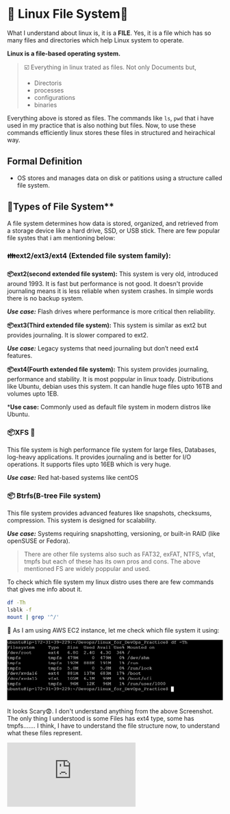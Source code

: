 # 🐧 Linux File System📂
What I understand about linux is, it is a **FILE**. Yes, it is a file which has so many files and directories which help Linux system to operate.

**Linux is a file-based operating system.**
> ☑️ Everything in linux trated as files. Not only Documents but,
> * Directoris
> * processes
> * configurations
> * binaries

Everything above is stored as files. The commands like `ls`, `pwd` that i have used in my practice that is also nothing but files. Now, to use these commands efficiently linux stores these files in structured and heirachical way.

## Formal Definition
* OS stores and manages data on disk or patitions using a structure called file system.

## 🔡Types of File System**
A file system determines how data is stored, organized, and retrieved from a storage device like a hard drive, SSD, or USB stick.
There are few popular file systes that i am mentioning below:

### 👪ext2/ext3/ext4 (Extended file system family):
**📦ext2(second extended file system):**
  This system is very old, introduced around 1993. It is fast but performance is not good. It doesn't provide journaling means it is less reliable when system crashes. In simple words there is no backup system.
    
  ***Use case:*** Flash drives where performance is more critical then reliability.

**📦ext3(Third extended file system):**
This system is similar as ext2 but provides journaling. It is slower compared to ext2.

***Use case:*** Legacy systems that need journaling but don’t need ext4 features.

**📦ext4(Fourth extended file system):**
This system provides journaling, performance and stability. It is most poppular in linux toady. Distributions like Ubuntu, debian uses this system. It can handle huge files upto 16TB and volumes upto 1EB.

***Use case:** Commonly used as default file system in modern distros like Ubuntu.

### 📦XFS 🥇
This file system is high performance file system for large files, Databases, log-heavy applications. It provides journaling and is better for I/O operations. It supports files upto 16EB which is very huge.

***Use case:*** Red hat-based systems like centOS

### 📦 Btrfs(B-tree File system)
This file system provides advanced features like snapshots, checksums, compression. This system is designed for scalability.

***Use case:*** Systems requiring snapshotting, versioning, or built-in RAID (like openSUSE or Fedora).

> There are other file systems also such as FAT32, exFAT, NTFS, vfat, tmpfs but each of these has its own pros and cons. The above mentioned FS are widely poppular and used.

To check which file system my linux distro uses there are few commands that gives me info about it.

```bash
df -Th
lsblk -f
mount | grep '^/'
```

🧐 As I am using AWS EC2 instance, let me check which file system it using:

![script output](https://github.com/vrjbhvsr/linux_for_DevOps_Practice/blob/main/Week_2/screenshots/FSCMD.png)

It looks Scary😨. I don't understand anything from the above Screenshot. The only thing I understood is some Files has ext4 type, some has tmpfs.......
I think, I have to understand the file structure now, to understand what these files represent.

![continue Reading.....➡️](https://github.com/vrjbhvsr/linux_for_DevOps_Practice/blob/main/Week_2/Linux_File_system/Readme2.md)
